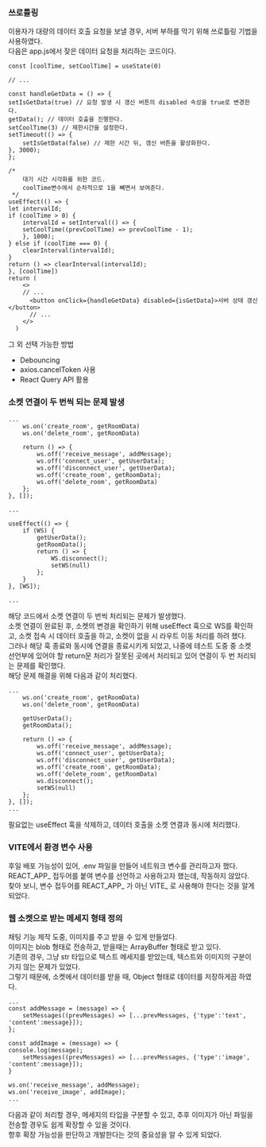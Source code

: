 ### 쓰로틀링
이용자가 대량의 데이터 호출 요청을 보낼 경우, 서버 부하를 막기 위해 쓰로틀링 기법을 사용하였다.<br>
다음은 app.js에서 잦은 데이터 요청을 처리하는 코드이다.
```
const [coolTime, setCoolTime] = useState(0)

// ...

const handleGetData = () => {
setIsGetData(true) // 요청 발생 시 갱신 버튼의 disabled 속성을 true로 변경한다.
getData(); // 데이터 호출을 진행한다.
setCoolTime(3) // 제한시간을 설정한다.
setTimeout(() => {
    setIsGetData(false) // 제한 시간 뒤, 갱신 버튼을 활성화한다.
}, 3000);
};

/*
    대기 시간 시각화를 위한 코드.
    coolTime변수에서 순차적으로 1을 빼면서 보여준다.
 */
useEffect(() => {
let intervalId;
if (coolTime > 0) {
    intervalId = setInterval(() => {
    setCoolTime((prevCoolTime) => prevCoolTime - 1);
    }, 1000);
} else if (coolTime === 0) {
    clearInterval(intervalId);
}
return () => clearInterval(intervalId);
}, [coolTime])
return (
    <>
    // ...
      <button onClick={handleGetData} disabled={isGetData}>서버 상태 갱신</button>
      // ...
    </>
  )

```

그 외 선택 가능한 방법
- Debouncing
- axios.cancelToken 사용
- React Query API 활용


### 소켓 연결이 두 번씩 되는 문제 발생
```
...
    ws.on('create_room', getRoomData)
    ws.on('delete_room', getRoomData)

    return () => {
        ws.off('receive_message', addMessage);
        ws.off('connect_user', getUserData);
        ws.off('disconnect_user', getUserData);
        ws.off('create_room', getRoomData);
        ws.off('delete_room', getRoomData)
    };
}, []);

...

useEffect(() => {
    if (WS) {
        getUserData();
        getRoomData();
        return () => {
            WS.disconnect();
            setWS(null)
        };
    }
}, [WS]);

...
```
해당 코드에서 소켓 연결이 두 번씩 처리되는 문제가 발생했다.<br>
소켓 연결이 완료된 후, 소켓의 변경을 확인하기 위해 useEffect 훅으로 WS를 확인하고, 소켓 접속 시 데이터 호출을 하고, 소켓이 없을 시 라우트 이동 처리를 하려 했다.<br>
그러나 해당 훅 종료와 동시에 연결을 종료시키게 되었고, 나중에 테스트 도중 중 소켓 선언부에 있어야 할 return문 처리가 잘못된 곳에서 처리되고 있어 연결이 두 번 처리되는 문제를 확인했다.<br>
해당 문제 해결을 위해 다음과 같이 처리했다.
```
...
    ws.on('create_room', getRoomData)
    ws.on('delete_room', getRoomData)

    getUserData();
    getRoomData();

    return () => {
        ws.off('receive_message', addMessage);
        ws.off('connect_user', getUserData);
        ws.off('disconnect_user', getUserData);
        ws.off('create_room', getRoomData);
        ws.off('delete_room', getRoomData)
        ws.disconnect();
        setWS(null)
    };
}, []);
...
```
필요없는 useEffect 훅을 삭제하고, 데이터 호출을 소켓 연결과 동시에 처리했다.

### VITE에서 환경 변수 사용
후일 배포 가능성이 있어, .env 파일을 만들어 네트워크 변수를 관리하고자 했다.<br>
REACT_APP_ 접두어를 붙여 변수를 선언하고 사용하고자 했는데, 작동하지 않았다.<br>
찾아 보니, 변수 접두어를 REACT_APP_ 가 아닌 VITE_ 로 사용해야 한다는 것을 알게 되었다.

### 웹 소켓으로 받는 메세지 형태 정의
채팅 기능 제작 도중, 이미지를 주고 받을 수 있게 만들었다.<br>
이미지는 blob 형태로 전송하고, 받을때는 ArrayBuffer 형태로 받고 있다.<br>
기존의 경우, 그냥 str 타입으로 텍스트 메세지를 받았는데, 텍스트와 이미지의 구분이 가지 않는 문제가 있었다.<br>
그렇기 때문에, 소켓에서 데이터를 받을 때, Object 형태로 데이터를 저장하게끔 하였다.
```
...
const addMessage = (message) => {
    setMessages((prevMessages) => [...prevMessages, {'type':'text', 'content':message}]);
};

const addImage = (message) => {
console.log(message);
    setMessages((prevMessages) => [...prevMessages, {'type':'image', 'content':message}]);
}

ws.on('receive_message', addMessage);
ws.on('receive_image', addImage);
...
```
다음과 같이 처리할 경우, 메세지의 타입을 구분할 수 있고, 추후 이미지가 아닌 파일을 전송할 경우도 쉽게 확장할 수 있을 것이다.<br>
향후 확장 가능성을 판단하고 개발한다는 것의 중요성을 알 수 있게 되었다.
